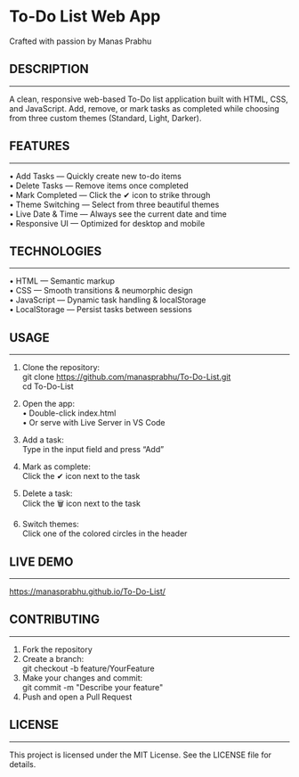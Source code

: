 # To-Do List Web App
Crafted with passion by Manas Prabhu

## DESCRIPTION
-----------
A clean, responsive web-based To-Do list application built with
HTML, CSS, and JavaScript. Add, remove, or mark tasks as completed
while choosing from three custom themes (Standard, Light, Darker).

## FEATURES
--------
 • Add Tasks        — Quickly create new to-do items  
 • Delete Tasks     — Remove items once completed  
 • Mark Completed   — Click the ✔ icon to strike through  
 • Theme Switching  — Select from three beautiful themes  
 • Live Date & Time — Always see the current date and time  
 • Responsive UI    — Optimized for desktop and mobile  

## TECHNOLOGIES
------------
 • HTML         — Semantic markup  
 • CSS          — Smooth transitions & neumorphic design  
 • JavaScript   — Dynamic task handling & localStorage  
 • LocalStorage — Persist tasks between sessions  

## USAGE
-----
1. Clone the repository:  
     git clone https://github.com/manasprabhu/To-Do-List.git  
     cd To-Do-List  

2. Open the app:  
   • Double-click index.html  
   • Or serve with Live Server in VS Code  

3. Add a task:  
   Type in the input field and press “Add”

4. Mark as complete:  
   Click the ✔ icon next to the task

5. Delete a task:  
   Click the 🗑 icon next to the task

6. Switch themes:  
   Click one of the colored circles in the header

## LIVE DEMO
---------
https://manasprabhu.github.io/To-Do-List/

## CONTRIBUTING
------------
1. Fork the repository  
2. Create a branch:  
     git checkout -b feature/YourFeature  
3. Make your changes and commit:  
     git commit -m "Describe your feature"  
4. Push and open a Pull Request  

## LICENSE
-------
This project is licensed under the MIT License. See the LICENSE file for details.
